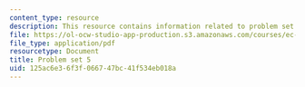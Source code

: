 ```yaml
---
content_type: resource
description: This resource contains information related to problem set 5.
file: https://ol-ocw-studio-app-production.s3.amazonaws.com/courses/ec-722-special-topics-at-edgerton-center-developing-world-prosthetics-spring-2010/125ac6e36f3f066747bc41f534eb018a_MITEC_722S10_pset5.pdf
file_type: application/pdf
resourcetype: Document
title: Problem set 5
uid: 125ac6e3-6f3f-0667-47bc-41f534eb018a
---
```


